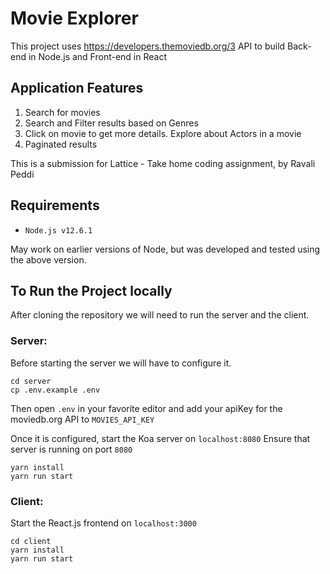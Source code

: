 # Movie Explorer 

This project uses https://developers.themoviedb.org/3 API to build Back-end in Node.js and Front-end in React

## Application Features 
1. Search for movies
2. Search and Filter results based on Genres
3. Click on movie to get more details. Explore about Actors in a movie
4. Paginated results


This is a submission for Lattice - Take home coding assignment, by Ravali Peddi

## Requirements

- `Node.js v12.6.1`

May work on earlier versions of Node, but was developed and tested using the above version.


## To Run the Project locally

After cloning the repository we will need to run the server and the client.

### Server:

Before starting the server we will have to configure it.

```
cd server
cp .env.example .env
```

Then open `.env` in your favorite editor and add your apiKey for the moviedb.org API to `MOVIES_API_KEY`

Once it is configured, start the Koa server on `localhost:8080`
Ensure that server is running on port `8080`

```
yarn install
yarn run start
```

### Client:


Start the React.js frontend on `localhost:3000`
```
cd client
yarn install
yarn run start
```
